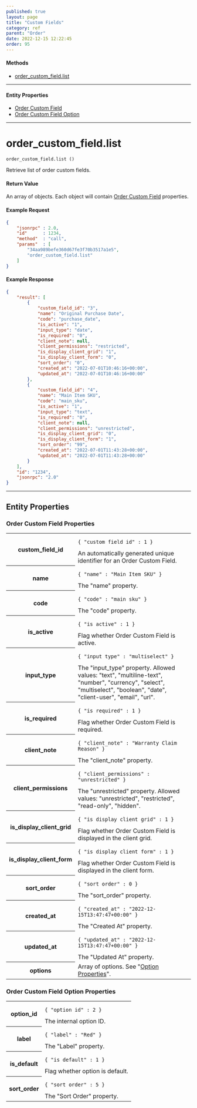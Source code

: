 ```yaml
---
published: true
layout: page
title: "Custom Fields"
category: ref
parent: "Order"
date: 2022-12-15 12:22:45
order: 95
---
```


#### Methods

 * [order_custom_field.list](#order_custom_field_list)

----

#### Entity Properties

 * [Order Custom Field](#field_properties)
 * [Order Custom Field Option](#option_properties)

----

<h1 id="order_custom_field_list">
order_custom_field.list
</h1>

~~~ slim
order_custom_field.list ()
~~~

Retrieve list of order custom fields.

#### Return Value

An array of objects. Each object will contain [Order Custom Field](#field_properties) properties.

#### Example Request

```json
{
    "jsonrpc" : 2.0,
    "id"      : 1234,
    "method"  : "call",
    "params"  : [
        "34aa989befe360d67fe3f70b3517a1e5",
        "order_custom_field.list"
    ]
}
```

#### Example Response

```json
{
    "result": [
        {
            "custom_field_id": "3",
            "name": "Original Purchase Date",
            "code": "purchase_date",
            "is_active": "1",
            "input_type": "date",
            "is_required": "0",
            "client_note": null,
            "client_permissions": "restricted",
            "is_display_client_grid": "1",
            "is_display_client_form": "0",
            "sort_order": "0",
            "created_at": "2022-07-01T10:46:16+00:00",
            "updated_at": "2022-07-01T10:46:16+00:00"
        },
        {
            "custom_field_id": "4",
            "name": "Main Item SKU",
            "code": "main_sku",
            "is_active": "1",
            "input_type": "text",
            "is_required": "0",
            "client_note": null,
            "client_permissions": "unrestricted",
            "is_display_client_grid": "0",
            "is_display_client_form": "1",
            "sort_order": "99",
            "created_at": "2022-07-01T11:43:28+00:00",
            "updated_at": "2022-07-01T11:43:28+00:00"
        }
    ],
    "id": "1234",
    "jsonrpc": "2.0"
}
```

----

## Entity Properties

<h3 id="field_properties">
    Order Custom Field Properties
</h3>

<table class="table-striped">
<tbody>
    <tr>
        <th>custom_field_id</th>
        <td>
            <pre><code>{ "custom_field_id" : 1 }</code></pre>
            An automatically generated unique identifier for an Order Custom Field.
        </td>
    </tr>
    <tr>
        <th>name</th>
        <td>
            <pre><code>{ "name" : "Main Item SKU" }</code></pre>
            The "name" property.
        </td>
    </tr>
    <tr>
        <th>code</th>
        <td>
            <pre><code>{ "code" : "main_sku" }</code></pre>
            The "code" property.
        </td>
    </tr>
    <tr>
        <th>is_active</th>
        <td>
            <pre><code>{ "is_active" : 1 }</code></pre>
            Flag whether Order Custom Field is active.
        </td>
    </tr>
    <tr>
        <th>input_type</th>
        <td>
            <pre><code>{ "input_type" : "multiselect" }</code></pre>
            The "input_type" property. Allowed values: "text", "multiline-text", "number", "currency", "select", "multiselect", "boolean", "date", "client-user", "email", "url".
        </td>
    </tr>
    <tr>
        <th>is_required</th>
        <td>
            <pre><code>{ "is_required" : 1 }</code></pre>
            Flag whether Order Custom Field is required.
        </td>
    </tr>
    <tr>
        <th>client_note</th>
        <td>
            <pre><code>{ "client_note" : "Warranty Claim Reason" }</code></pre>
            The "client_note" property.
        </td>
    </tr>
    <tr>
        <th>client_permissions</th>
        <td>
            <pre><code>{ "client_permissions" : "unrestricted" }</code></pre>
            The "unrestricted" property. Allowed values: "unrestricted", "restricted", "read-only", "hidden".
        </td>
    </tr>
    <tr>
        <th>is_display_client_grid</th>
        <td>
            <pre><code>{ "is_display_client_grid" : 1 }</code></pre>
            Flag whether Order Custom Field is displayed in the client grid.
        </td>
    </tr>
    <tr>
        <th>is_display_client_form</th>
        <td>
            <pre><code>{ "is_display_client_form" : 1 }</code></pre>
            Flag whether Order Custom Field is displayed in the client form.
        </td>
    </tr>
    <tr>
        <th>sort_order</th>
        <td>
            <pre><code>{ "sort_order" : 0 }</code></pre>
            The "sort_order" property.
        </td>
    </tr>
    <tr>
        <th>created_at</th>
        <td>
            <pre><code>{ "created_at" : "2022-12-15T13:47:47+00:00" }</code></pre>
            The "Created At" property.
        </td>
    </tr>
    <tr>
        <th>updated_at</th>
        <td>
            <pre><code>{ "updated_at" : "2022-12-15T13:47:47+00:00" }</code></pre>
            The "Updated At" property.
        </td>
    </tr>
    <tr>
        <th>options</th>
        <td>
            Array of options. See "<a href="#option_properties">Option Properties</a>".
        </td>
    </tr>
</tbody>
</table>

<h3 id="option_properties">
    Order Custom Field Option Properties
</h3>

<table class="table-striped">
<tbody>
    <tr>
        <th>option_id</th>
        <td>
            <pre><code>{ "option_id" : 2 }</code></pre>
            The internal option ID.
        </td>
    </tr>
    <tr>
        <th>label</th>
        <td>
            <pre><code>{ "label" : "Red" }</code></pre>
            The "Label" property.
        </td>
    </tr>
    <tr>
        <th>is_default</th>
        <td>
            <pre><code>{ "is_default" : 1 }</code></pre>
            Flag whether option is default.
        </td>
    </tr>
    <tr>
        <th>sort_order</th>
        <td>
            <pre><code>{ "sort_order" : 5 }</code></pre>
            The "Sort Order" property.
        </td>
    </tr>
</tbody>
</table>

